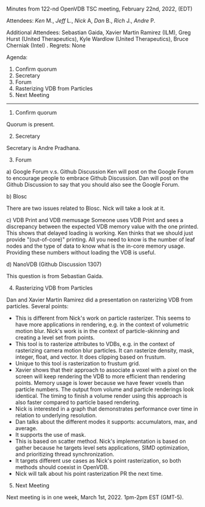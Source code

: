 Minutes from 122-nd OpenVDB TSC meeting, February 22nd, 2022, (EDT)

Attendees: *Ken* M., *Jeff* L., *Nick* A, *Dan* B., *Rich* J., *Andre* P.

Additional Attendees: Sebastian Gaida, Xavier Martin Ramirez (ILM),
Greg Hurst (United Therapeutics), Kyle Wardlow (United Therapeutics),
Bruce Cherniak (Intel)
.
Regrets: None

Agenda:

1) Confirm quorum
2) Secretary
3) Forum
4) Rasterizing VDB from Particles
5) Next Meeting

--------------------

1) Confirm quorum

Quorum is present.

2) Secretary

Secretary is Andre Pradhana.

3) Forum

a) Google Forum v.s. Github Discussion
Ken will post on the Google Forum to encourage people to embrace Github
Discussion. Dan will post on the Github Discussion to say that you should also
see the Google Forum.

b) Blosc

There are two issues related to Blosc. Nick will take a look at it.

c) VDB Print and VDB memusage
Someone uses VDB Print and sees a discrepancy between the expected VDB memory
value with the one printed. This shows that delayed loading is working. Ken thinks
that we should just provide "(out-of-core)" printing. All you need to know is the
number of leaf nodes and the type of data to know what is the in-core memory usage.
Providing these numbers without loading the VDB is useful.

d) NanoVDB (Github Discussion 1307)

This question is from Sebastian Gaida.

4) Rasterizing VDB from Particles

Dan and Xavier Martin Ramirez did a presentation on rasterizing VDB from
particles. Several points:
 - This is different from Nick's work on particle rasterizer. This seems to
   have more applications in rendering, e.g. in the context of volumetric
   motion blur. Nick's work is in the context of particle-skinning and creating
   a level set from points.
 - This tool is to rasterize attributes to VDBs, e.g. in the context of
   rasterizing camera motion blur particles. It can rasterize density, mask,
   integer, float, and vector. It does clipping based on frustum.
 - Unique to this tool is rasterization to frustum grid.
 - Xavier shows that their approach to associate a voxel with a pixel on
   the screen will keep rendering the VDB to more efficient than rendering
   points. Memory usage is lower because we have fewer voxels than particle
   numbers. The output from volume and particle renderings look identical.
   The timing to finish a volume render using this approach is also faster
   compared to particle based rendering.
 - Nick is interested in a graph that demonstrates performance over time
   in relation to underlying resolution.
 - Dan talks about the different modes it supports: accumulators, max, and
   average.
 - It supports the use of mask.
 - This is based on scatter method. Nick's implementation is based on gather
   because he targets level sets applications, SIMD optimization, and
   prioritizing thread synchronization.
 - It targets different use cases as Nick's point rasterization, so both
   methods should coexist in OpenVDB.
 - Nick will talk about his point rasterization PR the next time.

5) Next Meeting

Next meeting is in one week, March 1st, 2022. 1pm-2pm EST (GMT-5).
